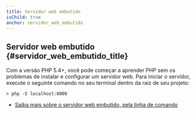 ```yaml
---
title: Servidor web embutido
isChild: true
anchor: servidor_web_embutido
---
```


## Servidor web embutido {#servidor_web_embutido_title}

Com a versão PHP 5.4+, você pode começar a aprender PHP sem os problemas de instalar e configurar um servidor web. Para iniciar o servidor, execute o seguinte comando no seu terminal dentro da raiz de seu projeto:

    > php -S localhost:8000

* [Saiba mais sobre o servidor web embutido, pela linha de comando][cli-server]

[cli-server]: http://www.php.net/manual/en/features.commandline.webserver.php
